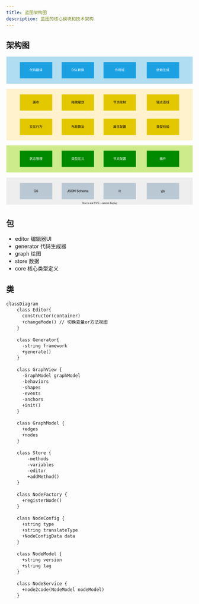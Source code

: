 ```yaml
---
title: 蓝图架构图
description: 蓝图的核心模块和技术架构
---
```


## 架构图

![image](./blueprint.drawio.svg)

## 包

- editor     编辑器UI
- generator  代码生成器
- graph      绘图
- store      数据
- core       核心类型定义

##  类

```mermaid
classDiagram
    class Editor{
      constructor(container)
      +changeMode() // 切换变量or方法视图
    }

    class Generator{
      -string framework
      +generate()
    }

    class GraphView {
      -GraphModel graphModel
      -behaviors
      -shapes
      -events
      -anchors
      +init()
    }

    class GraphModel {
      +edges
      +nodes
    }

    class Store {
        -methods
        -variables
        -editor
        +addMethod()
    }

    class NodeFactory {
      +registerNode()
    }

    class NodeConfig {
      +string type
      +string translateType
      +NodeConfigData data
    }

    class NodeModel {
      +string version
      +string tag
    }

    class NodeService {
      +node2code(NodeModel nodeModel)
    }
```
